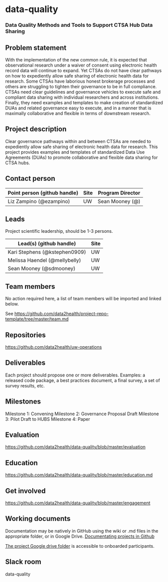 # data-quality
### Data Quality Methods and Tools to Support CTSA Hub Data Sharing

## Problem statement
With the implementation of the new common rule, it is expected that observational research under a waiver of consent using electronic health record data will continue to expand. Yet CTSAs do not have clear pathways on how to expediently allow safe sharing of electronic health data for research. Some CTSAs have laborious honest brokerage processes and others are struggling to tighten their governance to be in full compliance. CTSAs need clear guidelines and governance vehicles to execute safe and compliant data sharing with individual researchers and across institutions. Finally, they need examples and templates to make creation of standardized DUAs and related governance easy to execute, and in a manner that is maximally collaborative and flexible in terms of downstream research.

## Project description

Clear governance pathways within and between CTSAs are needed to expediently allow safe sharing of electronic health data for research. This project provides examples and templates of standardized Data Use Agreements (DUAs) to promote collaborative and flexible data sharing for CTSA hubs.

## Contact person

Point person (github handle) | Site | Program Director
----------|--------------|---------------
Liz Zampino (@ezampino) | UW | Sean Mooney (@)

## Leads 

Project scientific leadership, should be 1-3 persons. 

Lead(s) (github handle) | Site
----------|--------------|
Kari Stephens (@kstephen0909) | UW
Melissa Haendel   (@mellybelly)        | UW
Sean Mooney   (@sdmooney)     | UW

## Team members 

No action required here, a list of team members will be imported and linked below.

See https://github.com/data2health/project-repo-template/tree/master/team.md

## Repositories

https://github.com/data2health/uw-operations

## Deliverables
Each project should propose one or more deliverables. Examples: a released code package, a best practices document, a final survey, a set of survey results, etc.

## Milestones 
Milestone 1: Convening
Milestone 2: Governance Proposal Draft
Milestone 3: Pilot Draft to HUBS
Milestone 4: Paper

## Evaluation

https://github.com/data2health/data-quality/blob/master/evaluation

## Education
https://github.com/data2health/data-quality/blob/master/education.md


## Get involved
https://github.com/data2health/data-quality/blob/master/engagement

## Working documents
Documentation may be natively in GitHub using the wiki or .md files in the appropriate folder, or in Google Drive.
[Documentating projects in Github](https://guides.github.com/features/wikis/)

[The project Google drive folder](https://drive.google.com/drive/u/0/folders/1vLp-H32KTNobiZF2cK82At90S6dVJNUf) is accessible to onboarded participants. 

## Slack room
data-quality
